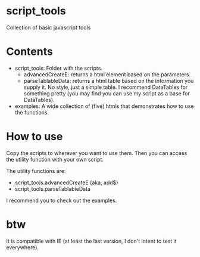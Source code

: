 # script_tools
Collection of basic javascript tools

# Contents
- script_tools:
  Folder with the scripts.
  - advancedCreateE:
    returns a html element based on the parameters.
  - parseTablableData:
    returns a html table based on the information you supply it. No style, just a simple table. I recommend DataTables for something pretty (you may find you can use my script as a base for DataTables).
- examples:
  A wide collection of (five) htmls that demonstrates how to use the functions.

# How to use
Copy the scripts to wherever you want to use them. Then you can access the utility function with your own script.

The utility functions are:
 - script_tools.advancedCreateE (aka, add$)
 - script_tools.parseTablableData

I recommend you to check out the examples.

# btw
It is compatible with IE (at least the last version, I don't intent to test it everywhere).